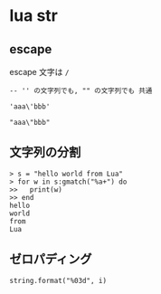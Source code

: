 
# lua str


## escape

escape 文字は `/`

```
-- '' の文字列でも, "" の文字列でも 共通

'aaa\'bbb'

"aaa\"bbb"
```


## 文字列の分割

```
> s = "hello world from Lua"
> for w in s:gmatch("%a+") do
>>   print(w)
>> end
hello
world
from
Lua
```


## ゼロパディング

```
string.format("%03d", i)
```





